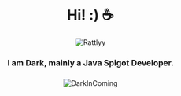 <h1 align="center">Hi! :) ☕</h1>
<p align="center"> 
<img src="https://komarev.com/ghpvc/?username=DarkInComing" alt="Rattlyy" />
</p>
<h3 align="center">I am Dark, mainly a Java Spigot Developer.</h3>
<h3 align="center"></h3>


<p align="center"><img src="https://github-readme-stats.vercel.app/api?username=DarkInComing&show_icons=true&count_private=true" alt="DarkInComing" /></p>
